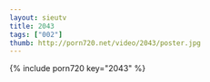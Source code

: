 ```yaml
--- 
layout: sieutv
title: 2043
tags: ["002"]
thumb: http://porn720.net/video/2043/poster.jpg
---
```

{% include porn720 key="2043" %} 
